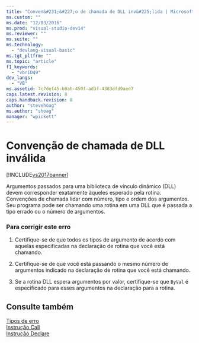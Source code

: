 ```yaml
---
title: "Conven&#231;&#227;o de chamada de DLL inv&#225;lida | Microsoft Docs"
ms.custom: ""
ms.date: "12/03/2016"
ms.prod: "visual-studio-dev14"
ms.reviewer: ""
ms.suite: ""
ms.technology: 
  - "devlang-visual-basic"
ms.tgt_pltfrm: ""
ms.topic: "article"
f1_keywords: 
  - "vbrID49"
dev_langs: 
  - "VB"
ms.assetid: 7c7def45-b0ab-450f-ad3f-4383dfd9aed7
caps.latest.revision: 8
caps.handback.revision: 8
author: "stevehoag"
ms.author: "shoag"
manager: "wpickett"
---
```

# Conven&#231;&#227;o de chamada de DLL inv&#225;lida
[!INCLUDE[vs2017banner](../../../csharp/includes/vs2017banner.md)]

Argumentos passados para uma biblioteca de vínculo dinâmico \(DLL\) devem corresponder exatamente àqueles esperado pela rotina.  Convenções de chamada lidar com número, tipo e ordem dos argumentos.  Seu programa pode ser chamando uma rotina em uma DLL que é passada a tipo errado ou o número de argumentos.  
  
### Para corrigir este erro  
  
1.  Certifique\-se de que todos os tipos de argumento de acordo com aquelas especificadas na declaração de rotina que você está chamando.  
  
2.  Certifique\-se de que você está passando o mesmo número de argumentos indicado na declaração de rotina que você está chamando.  
  
3.  Se a rotina DLL espera argumentos por valor, certifique\-se que `ByVal` é especificado para esses argumentos na declaração para a rotina.  
  
## Consulte também  
 [Tipos de erro](../../../visual-basic/programming-guide/language-features/error-types.md)   
 [Instrução Call](../../../visual-basic/language-reference/statements/call-statement.md)   
 [Instrução Declare](../../../visual-basic/language-reference/statements/declare-statement.md)